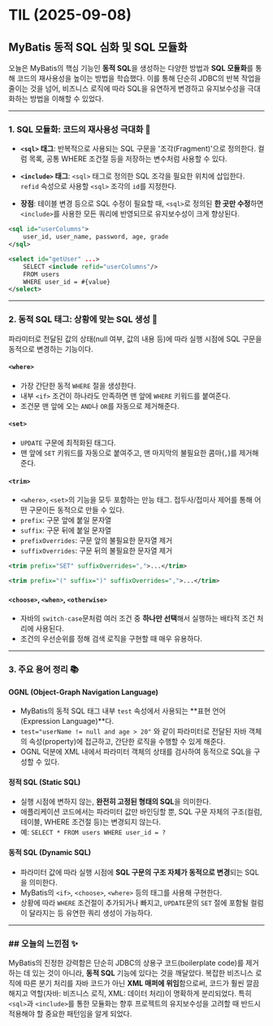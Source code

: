 # TIL (2025-09-08)

## MyBatis 동적 SQL 심화 및 SQL 모듈화

오늘은 MyBatis의 핵심 기능인 **동적 SQL**을 생성하는 다양한 방법과 **SQL 모듈화**를 통해 코드의 재사용성을 높이는 방법을 학습했다. 이를 통해 단순히 JDBC의 반복 작업을 줄이는 것을 넘어, 비즈니스 로직에 따라 SQL을 유연하게 변경하고 유지보수성을 극대화하는 방법을 이해할 수 있었다.

---

### 1. SQL 모듈화: 코드의 재사용성 극대화 🧩

-   **`<sql>` 태그**: 반복적으로 사용되는 SQL 구문을 '조각(Fragment)'으로 정의한다. 컬럼 목록, 공통 WHERE 조건절 등을 저장하는 변수처럼 사용할 수 있다.
-   **`<include>` 태그**: `<sql>` 태그로 정의한 SQL 조각을 필요한 위치에 삽입한다. `refid` 속성으로 사용할 `<sql>` 조각의 `id`를 지정한다.

-   **장점**: 테이블 변경 등으로 SQL 수정이 필요할 때, `<sql>`로 정의된 **한 곳만 수정**하면 `<include>`를 사용한 모든 쿼리에 반영되므로 유지보수성이 크게 향상된다.

```xml
<sql id="userColumns">
    user_id, user_name, password, age, grade
</sql>

<select id="getUser" ...>
    SELECT <include refid="userColumns"/>
    FROM users
    WHERE user_id = #{value}
</select>
```

---

### 2. 동적 SQL 태그: 상황에 맞는 SQL 생성 🤖

파라미터로 전달된 값의 상태(null 여부, 값의 내용 등)에 따라 실행 시점에 SQL 구문을 동적으로 변경하는 기능이다.

#### `<where>`
-   가장 간단한 동적 `WHERE` 절을 생성한다.
-   내부 `<if>` 조건이 하나라도 만족하면 맨 앞에 `WHERE` 키워드를 붙여준다.
-   조건문 맨 앞에 오는 `AND`나 `OR`를 자동으로 제거해준다.

#### `<set>`
-   `UPDATE` 구문에 최적화된 태그다.
-   맨 앞에 `SET` 키워드를 자동으로 붙여주고, 맨 마지막의 불필요한 콤마(`,`)를 제거해준다.

#### `<trim>`
-   `<where>`, `<set>`의 기능을 모두 포함하는 만능 태그. 접두사/접미사 제어를 통해 어떤 구문이든 동적으로 만들 수 있다.
-   `prefix`: 구문 앞에 붙일 문자열
-   `suffix`: 구문 뒤에 붙일 문자열
-   `prefixOverrides`: 구문 앞의 불필요한 문자열 제거
-   `suffixOverrides`: 구문 뒤의 불필요한 문자열 제거

```xml
<trim prefix="SET" suffixOverrides=",">...</trim>

<trim prefix="(" suffix=")" suffixOverrides=",">...</trim>
```

#### `<choose>`, `<when>`, `<otherwise>`
-   자바의 `switch-case`문처럼 여러 조건 중 **하나만 선택**해서 실행하는 배타적 조건 처리에 사용된다.
-   조건의 우선순위를 정해 검색 로직을 구현할 때 매우 유용하다.

---

### 3. 주요 용어 정리 📚

#### OGNL (Object-Graph Navigation Language)
-   MyBatis의 동적 SQL 태그 내부 `test` 속성에서 사용되는 **표현 언어(Expression Language)**다.
-   `test="userName != null and age > 20"` 와 같이 파라미터로 전달된 자바 객체의 속성(property)에 접근하고, 간단한 로직을 수행할 수 있게 해준다.
-   OGNL 덕분에 XML 내에서 파라미터 객체의 상태를 검사하여 동적으로 SQL을 구성할 수 있다.

#### 정적 SQL (Static SQL)
-   실행 시점에 변하지 않는, **완전히 고정된 형태의 SQL**을 의미한다.
-   애플리케이션 코드에서는 파라미터 값만 바인딩할 뿐, SQL 구문 자체의 구조(컬럼, 테이블, WHERE 조건절 등)는 변경되지 않는다.
-   예: `SELECT * FROM users WHERE user_id = ?`

#### 동적 SQL (Dynamic SQL)
-   파라미터 값에 따라 실행 시점에 **SQL 구문의 구조 자체가 동적으로 변경**되는 SQL을 의미한다.
-   MyBatis의 `<if>`, `<choose>`, `<where>` 등의 태그를 사용해 구현한다.
-   상황에 따라 `WHERE` 조건절이 추가되거나 빠지고, `UPDATE`문의 `SET` 절에 포함될 컬럼이 달라지는 등 유연한 쿼리 생성이 가능하다.

---

### ## 오늘의 느낀점 ✨

MyBatis의 진정한 강력함은 단순히 JDBC의 상용구 코드(boilerplate code)를 제거하는 데 있는 것이 아니라, **동적 SQL** 기능에 있다는 것을 깨달았다. 복잡한 비즈니스 로직에 따른 분기 처리를 자바 코드가 아닌 **XML 매퍼에 위임**함으로써, 코드가 훨씬 깔끔해지고 역할(자바: 비즈니스 로직, XML: 데이터 처리)이 명확하게 분리되었다. 특히 `<sql>`과 `<include>`를 통한 모듈화는 향후 프로젝트의 유지보수성을 고려할 때 반드시 적용해야 할 중요한 패턴임을 알게 되었다.

